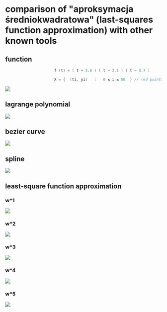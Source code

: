 # comparison of "aproksymacja średniokwadratowa" (last-squares function approximation) with other known tools

## function
```cpp
                      f (t) = ( t + 3.6 ) ( t − 2.1 ) ( t − 3.7 )

                      X = {  (ti, yi)   :   0 ≤ i ≤ 50  } // red points on plots
```

<img src="https://github.com/bsobocki/NumericalAnalysis/blob/master/least-squares_function_approximation/plots/function_f_plot.png"/>

## lagrange polynomial 

<img src="https://github.com/bsobocki/NumericalAnalysis/blob/master/least-squares_function_approximation/plots/lagrange_polynomial_plot.png"/>

## bezier curve

<img src="https://github.com/bsobocki/NumericalAnalysis/blob/master/least-squares_function_approximation/plots/bezier_curve_plot.png"/>

## spline

<img src="https://github.com/bsobocki/NumericalAnalysis/blob/master/least-squares_function_approximation/plots/spline_plot.png"/>

## least-square function approximation

### w*1

<img src="https://github.com/bsobocki/NumericalAnalysis/blob/master/least-squares_function_approximation/plots/w1_plot.png" />

### w*2

<img src="https://github.com/bsobocki/NumericalAnalysis/blob/master/least-squares_function_approximation/plots/w2_plot.png" />

### w*3

<img src="https://github.com/bsobocki/NumericalAnalysis/blob/master/least-squares_function_approximation/plots/w3_plot.png" />

### w*4

<img src="https://github.com/bsobocki/NumericalAnalysis/blob/master/least-squares_function_approximation/plots/w4_plot.png" />

### w*5

<img src="https://github.com/bsobocki/NumericalAnalysis/blob/master/least-squares_function_approximation/plots/w5_plot.png" />
